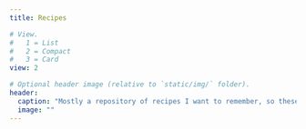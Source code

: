 ```yaml
---
title: Recipes

# View.
#   1 = List
#   2 = Compact
#   3 = Card
view: 2

# Optional header image (relative to `static/img/` folder).
header:
  caption: "Mostly a repository of recipes I want to remember, so these will be my adapted recipe from others work."
  image: ""
---
```

